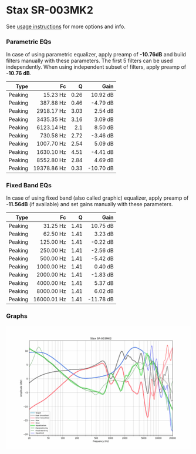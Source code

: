 # Stax SR-003MK2
See [usage instructions](https://github.com/jaakkopasanen/AutoEq#usage) for more options and info.

### Parametric EQs
In case of using parametric equalizer, apply preamp of **-10.76dB** and build filters manually
with these parameters. The first 5 filters can be used independently.
When using independent subset of filters, apply preamp of **-10.76 dB**.

| Type    | Fc          |    Q | Gain      |
|--------:|------------:|-----:|----------:|
| Peaking | 15.23 Hz    | 0.26 | 10.92 dB  |
| Peaking | 387.88 Hz   | 0.46 | -4.79 dB  |
| Peaking | 2918.17 Hz  | 3.03 | 2.54 dB   |
| Peaking | 3435.35 Hz  | 3.16 | 3.09 dB   |
| Peaking | 6123.14 Hz  | 2.1  | 8.50 dB   |
| Peaking | 730.58 Hz   | 2.72 | -3.46 dB  |
| Peaking | 1007.70 Hz  | 2.54 | 5.09 dB   |
| Peaking | 1630.10 Hz  | 4.51 | -4.41 dB  |
| Peaking | 8552.80 Hz  | 2.84 | 4.69 dB   |
| Peaking | 19378.86 Hz | 0.33 | -10.70 dB |

### Fixed Band EQs
In case of using fixed band (also called graphic) equalizer, apply preamp of **-11.56dB**
(if available) and set gains manually with these parameters.

| Type    | Fc          |    Q | Gain      |
|--------:|------------:|-----:|----------:|
| Peaking | 31.25 Hz    | 1.41 | 10.75 dB  |
| Peaking | 62.50 Hz    | 1.41 | 3.23 dB   |
| Peaking | 125.00 Hz   | 1.41 | -0.22 dB  |
| Peaking | 250.00 Hz   | 1.41 | -2.56 dB  |
| Peaking | 500.00 Hz   | 1.41 | -5.42 dB  |
| Peaking | 1000.00 Hz  | 1.41 | 0.40 dB   |
| Peaking | 2000.00 Hz  | 1.41 | -1.83 dB  |
| Peaking | 4000.00 Hz  | 1.41 | 5.37 dB   |
| Peaking | 8000.00 Hz  | 1.41 | 6.02 dB   |
| Peaking | 16000.01 Hz | 1.41 | -11.78 dB |

### Graphs
![](./Stax%20SR-003MK2.png)